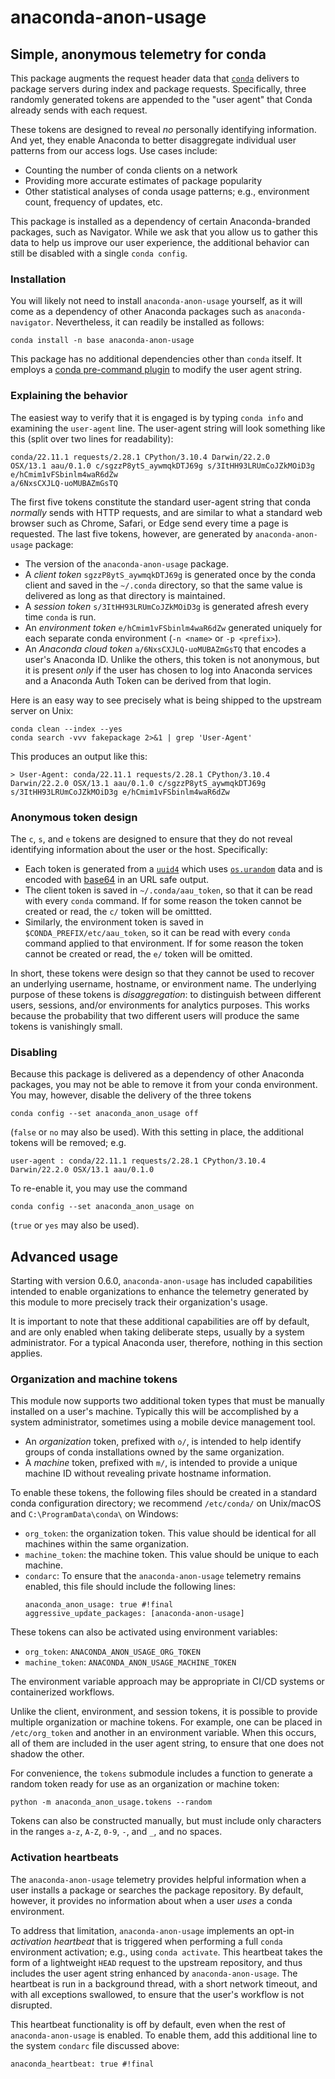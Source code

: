 # anaconda-anon-usage

## Simple, anonymous telemetry for conda

This package augments the request header data that
[`conda`](https://docs.conda.io/) delivers to package
servers during index and package requests. Specifically,
three randomly generated tokens are appended to the
"user agent" that Conda already sends with each request.

These tokens are designed to reveal _no_
personally identifying information. And yet, they enable
Anaconda to better disaggregate individual user patterns
from our access logs. Use cases include:

- Counting the number of conda clients on a network
- Providing more accurate estimates of package popularity
- Other statistical analyses of conda usage patterns;
  e.g., environment count, frequency of updates, etc.

This package is installed as a dependency of certain
Anaconda-branded packages, such as Navigator. While we
ask that you allow us to gather this data to help us
improve our user experience, the additional behavior
can still be disabled with a single `conda config`.

### Installation

You will likely not need to install `anaconda-anon-usage`
yourself, as it will come as a dependency of other Anaconda
packages such as `anaconda-navigator`. Nevertheless, it can
readily be installed as follows:
```
conda install -n base anaconda-anon-usage
```
This package has no additional dependencies other than `conda`
itself. It employs a [conda pre-command plugin](https://docs.conda.io/projects/conda/en/latest/user-guide/concepts/conda-plugins.html) to
modify the user agent string.

### Explaining the behavior

The easiest way to verify that it is
engaged is by typing `conda info` and examining the `user-agent`
line. The user-agent string will look something like this
(split over two lines for readability):

```
conda/22.11.1 requests/2.28.1 CPython/3.10.4 Darwin/22.2.0
OSX/13.1 aau/0.1.0 c/sgzzP8ytS_aywmqkDTJ69g s/3ItHH93LRUmCoJZkMOiD3g e/hCmim1vFSbinlm4waR6dZw
a/6NxsCXJLQ-uoMUBAZmGsTQ
```

The first five tokens constitute the standard user-agent string
that conda *normally* sends with HTTP requests, and are similar
to what a standard web browser such as Chrome, Safari, or Edge
send every time a page is requested. The last five tokens, however,
are generated by `anaconda-anon-usage` package:

- The version of the `anaconda-anon-usage` package.
- A *client token* `sgzzP8ytS_aywmqkDTJ69g` is generated once by the
  conda client and saved in the `~/.conda` directory, so that
  the same value is delivered as long as that
  directory is maintained.
- A *session token* `s/3ItHH93LRUmCoJZkMOiD3g` is generated afresh every time
  `conda` is run.
- An *environment token* `e/hCmim1vFSbinlm4waR6dZw` generated uniquely for
  each separate conda environment (`-n <name>` or `-p <prefix>`).
- An *Anaconda cloud token* `a/6NxsCXJLQ-uoMUBAZmGsTQ` that encodes a user's
  Anaconda ID. Unlike the others, this token is not anonymous, but it is
  present *only* if the user has chosen to log into Anaconda services and a
  Anaconda Auth Token can be derived from that login.

Here is an easy way to see precisely what is being shipped to the
upstream server on Unix:

```
conda clean --index --yes
conda search -vvv fakepackage 2>&1 | grep 'User-Agent'
```

This produces an output like this:

```
> User-Agent: conda/22.11.1 requests/2.28.1 CPython/3.10.4 Darwin/22.2.0 OSX/13.1 aau/0.1.0 c/sgzzP8ytS_aywmqkDTJ69g s/3ItHH93LRUmCoJZkMOiD3g e/hCmim1vFSbinlm4waR6dZw
```

### Anonymous token design

The `c`, `s`, and `e` tokens are designed to ensure that they do not
reveal identifying information about the user or the host. Specifically:

- Each token is generated from a [`uuid4`](https://docs.python.org/3/library/uuid.html#uuid.uuid4)
  which uses [`os.urandom`](https://docs.python.org/3/library/os.html#os.urandom)
  data and is encoded with [base64](https://docs.python.org/3/library/base64.html#base64.urlsafe_b64encode)
  in an URL safe output.
- The client token is saved in `~/.conda/aau_token`, so that
  it can be read with every `conda` command. If for some reason the
  token cannot be created or read, the `c/` token will be omittted.
- Similarly, the environment token is saved in
  `$CONDA_PREFIX/etc/aau_token`, so it can be read with every
  `conda` command applied to that environment. If for some reason the
  token cannot be created or read, the `e/` token will be omitted.

In short, these tokens were design so that they cannot be used
to recover an underlying username, hostname, or
environment name. The underlying purpose of these tokens is
*disaggregation*: to distinguish between different users,
sessions, and/or environments for analytics purposes. This
works because the probability that two different
users will produce the same tokens is vanishingly small.

### Disabling

Because this package is delivered as a dependency of other Anaconda
packages, you may not be able to remove it from your conda environment.
You may, however, disable the delivery of the three tokens

```
conda config --set anaconda_anon_usage off
```
(`false` or `no` may also be used). With this setting in place,
the additional tokens will be removed; e.g.

```
user-agent : conda/22.11.1 requests/2.28.1 CPython/3.10.4 Darwin/22.2.0 OSX/13.1 aau/0.1.0
```

To re-enable it, you may use the command
```
conda config --set anaconda_anon_usage on
```
(`true` or `yes` may also be used).

## Advanced usage

Starting with version 0.6.0, `anaconda-anon-usage` has included capabilities
intended to enable organizations to enhance the telemetry generated by this
module to more precisely track their organization's usage.

It is important to note that these additional capabilities are off by
default, and are only enabled when taking deliberate steps, usually
by a system administrator. For a typical Anaconda user, therefore,
nothing in this section applies.

### Organization and machine tokens

This module now supports two additional token types that must be manually
installed on a user's machine. Typically this will be accomplished by a
system administrator, sometimes using a mobile device management tool.

- An _organization_ token, prefixed with `o/`, is intended to help identify
  groups of conda installations owned by the same organization.
- A _machine_ token, prefixed with `m/`, is intended to provide a unique
  machine ID without revealing private hostname information.

To enable these tokens, the following files should be created in a
standard conda configuration directory; we recommend `/etc/conda/`
on Unix/macOS and `C:\ProgramData\conda\` on Windows:

- `org_token`: the organization token. This value should be identical for
  all machines within the same organization.
- `machine_token`: the machine token. This value should be unique to
  each machine.
- `condarc`: To ensure that the `anaconda-anon-usage` telemetry remains enabled,
  this file should include the following lines:
  ```
  anaconda_anon_usage: true #!final
  aggressive_update_packages: [anaconda-anon-usage]
  ```

These tokens can also be activated using environment variables:

- `org_token`: `ANACONDA_ANON_USAGE_ORG_TOKEN`
- `machine_token`: `ANACONDA_ANON_USAGE_MACHINE_TOKEN`

The environment variable approach may be appropriate in CI/CD systems or
containerized workflows.

Unlike the client, environment, and session tokens, it is possible to provide
multiple organization or machine tokens. For example, one can be placed in
`/etc/org_token` and another in an environment variable. When this occurs,
all of them are included in the user agent string, to ensure that one does
not shadow the other.

For convenience, the `tokens` submodule includes a function to generate
a random token ready for use as an organization or machine token:
```
python -m anaconda_anon_usage.tokens --random
```
Tokens can also be constructed manually, but must include only characters
in the ranges `a-z`, `A-Z`, `0-9`, `-`, and `_`, and no spaces.

### Activation heartbeats

The `anaconda-anon-usage` telemetry provides helpful information when a user installs
a package or searches the package repository. By default, however, it provides no
information about when a user _uses_ a conda environment.

To address that limitation, `anaconda-anon-usage` implements an opt-in
_activation heartbeat_ that is triggered when performing a full `conda` environment
activation; e.g., using `conda activate`. This heartbeat takes the form of a
lightweight `HEAD` request to the upstream repository, and thus includes the
user agent string enhanced by `anaconda-anon-usage`. The heartbeat is run in a
background thread, with a short network timeout, and with all exceptions
swallowed, to ensure that the user's workflow is not disrupted.

This heartbeat functionality is off by default, even when the rest of `anaconda-anon-usage`
is enabled. To enable them, add this additional line to the system `condarc` file
discussed above:
```
anaconda_heartbeat: true #!final
```
